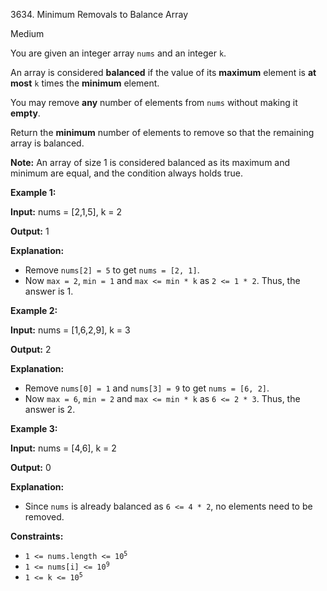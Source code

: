 3634\. Minimum Removals to Balance Array

Medium

You are given an integer array `nums` and an integer `k`.

An array is considered **balanced** if the value of its **maximum** element is **at most** `k` times the **minimum** element.

You may remove **any** number of elements from `nums` without making it **empty**.

Return the **minimum** number of elements to remove so that the remaining array is balanced.

**Note:** An array of size 1 is considered balanced as its maximum and minimum are equal, and the condition always holds true.

**Example 1:**

**Input:** nums = [2,1,5], k = 2

**Output:** 1

**Explanation:**

*   Remove `nums[2] = 5` to get `nums = [2, 1]`.
*   Now `max = 2`, `min = 1` and `max <= min * k` as `2 <= 1 * 2`. Thus, the answer is 1.

**Example 2:**

**Input:** nums = [1,6,2,9], k = 3

**Output:** 2

**Explanation:**

*   Remove `nums[0] = 1` and `nums[3] = 9` to get `nums = [6, 2]`.
*   Now `max = 6`, `min = 2` and `max <= min * k` as `6 <= 2 * 3`. Thus, the answer is 2.

**Example 3:**

**Input:** nums = [4,6], k = 2

**Output:** 0

**Explanation:**

*   Since `nums` is already balanced as `6 <= 4 * 2`, no elements need to be removed.

**Constraints:**

*   <code>1 <= nums.length <= 10<sup>5</sup></code>
*   <code>1 <= nums[i] <= 10<sup>9</sup></code>
*   <code>1 <= k <= 10<sup>5</sup></code>